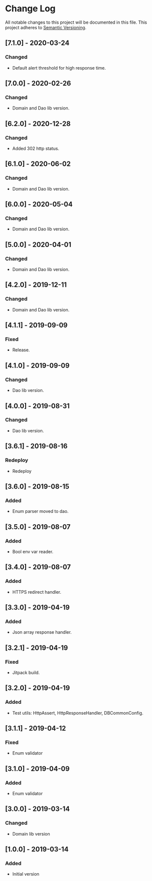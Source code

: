 # Change Log
All notable changes to this project will be documented in this file.
This project adheres to [Semantic Versioning](http://semver.org/).

## [7.1.0] - 2020-03-24
### Changed
- Default alert threshold for high response time.

## [7.0.0] - 2020-02-26
### Changed
- Domain and Dao lib version.

## [6.2.0] - 2020-12-28
### Changed
- Added 302 http status.

## [6.1.0] - 2020-06-02
### Changed
- Domain and Dao lib version.

## [6.0.0] - 2020-05-04
### Changed
- Domain and Dao lib version.

## [5.0.0] - 2020-04-01
### Changed
- Domain and Dao lib version.

## [4.2.0] - 2019-12-11
### Changed
- Domain and Dao lib version.

## [4.1.1] - 2019-09-09
### Fixed
- Release.

## [4.1.0] - 2019-09-09
### Changed
- Dao lib version.

## [4.0.0] - 2019-08-31
### Changed
- Dao lib version.

## [3.6.1] - 2019-08-16
### Redeploy
- Redeploy

## [3.6.0] - 2019-08-15
### Added
- Enum parser moved to dao.

## [3.5.0] - 2019-08-07
### Added
- Bool env var reader.

## [3.4.0] - 2019-08-07
### Added
- HTTPS redirect handler.

## [3.3.0] - 2019-04-19
### Added
- Json array response handler.

## [3.2.1] - 2019-04-19
### Fixed
- Jitpack build.

## [3.2.0] - 2019-04-19
### Added
- Test utils: HttpAssert, HttpResponseHandler, DBCommonConfig.

## [3.1.1] - 2019-04-12
### Fixed
- Enum validator

## [3.1.0] - 2019-04-09
### Added
- Enum validator

## [3.0.0] - 2019-03-14
### Changed
- Domain lib version

## [1.0.0] - 2019-03-14
### Added
- Initial version
